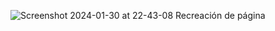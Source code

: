 ![Screenshot 2024-01-30 at 22-43-08 Recreación de página](https://github.com/PieroBryanBL/recreation/assets/107169260/7d8b6562-fc7e-403b-8a87-7012fcbfc015)
